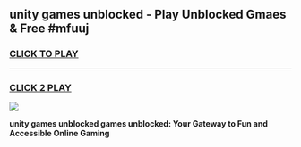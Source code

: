 
## unity games unblocked - Play Unblocked Gmaes & Free #mfuuj
<h3>
<a href="https://news.freeplayer.one?title=unity_games_unblocked&ref=24F">CLICK TO PLAY</a></h3>
<hr>

<h3>
<a href="https://news.freeplayer.one?title=unity_games_unblocked&ref=24F">CLICK 2 PLAY</a>
  
</h3>

<a href="https://news.freeplayer.one?title=unity_games_unblocked&ref=24F/"><img src="https://clearcache.store/games.png"></a>


**unity games unblocked games unblocked: Your Gateway to Fun and Accessible Online Gaming**
